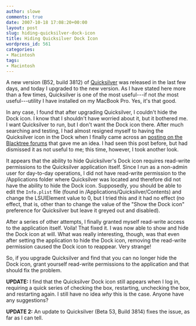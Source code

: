 ```yaml
---
author: slowe
comments: true
date: 2007-10-18 17:08:20+00:00
layout: post
slug: hiding-quicksilver-dock-icon
title: Hiding Quicksilver Dock Icon
wordpress_id: 561
categories:
- Macintosh
tags:
- Macintosh
---
```


A new version (B52, build 3812) of [Quicksilver](http://quicksilver.blacktree.com/) was released in the last few days, and today I upgraded to the new version. As I have stated here more than a few times, Quicksilver is one of the most useful---if not _the_ most useful---utility I have installed on my MacBook Pro. Yes, it's that good.

In any case, I found that after upgrading Quicksilver, I couldn't hide the Dock icon. I know that I shouldn't have worried about it, but it bothered me. I want Quicksilver to run, but I don't want the Dock icon there. After much searching and testing, I had almost resigned myself to having the Quicksilver icon in the Dock when I finally came across an [posting on the Blacktree forums](http://blacktree.cocoaforge.com/forums/viewtopic.php?t=3260) that gave me an idea. I had seen this post before, but had dismissed it as not useful to me; this time, however, I took another look.

It appears that the ability to hide Quicksilver's Dock icon requires read-write permissions to the Quicksilver application itself. Since I run as a non-admin user for day-to-day operations, I did not have read-write permission to the /Applications folder where Quicksilver was located and therefore did not have the ability to hide the Dock icon. Supposedly, you should be able to edit the `Info.plist` file (found in /Applications/Quicksilver/Contents) and change the LSUIElement value to 0, but I tried this and it had no effect (no effect, that is, other than to change the value of the "Show the Dock icon" preference for Quicksilver but leave it greyed out and disabled).

After a series of other attempts, I finally granted myself read-write access to the application itself. Voila! That fixed it. I was now able to show and hide the Dock icon at will. What was really interesting, though, was that even after setting the application to hide the Dock icon, removing the read-write permission caused the Dock icon to reappear. Very strange!

So, if you upgrade Quicksilver and find that you can no longer hide the Dock icon, grant yourself read-write permissions to the application and that should fix the problem.

**UPDATE:** I find that the Quicksilver Dock icon still appears when I log in, requiring a quick series of checking the box, restarting, unchecking the box, and restarting again. I still have no idea _why_ this is the case. Anyone have any suggestions?

**UPDATE 2:** An update to Quicksilver (Beta 53, Build 3814) fixes the issue, as far as I can tell.
